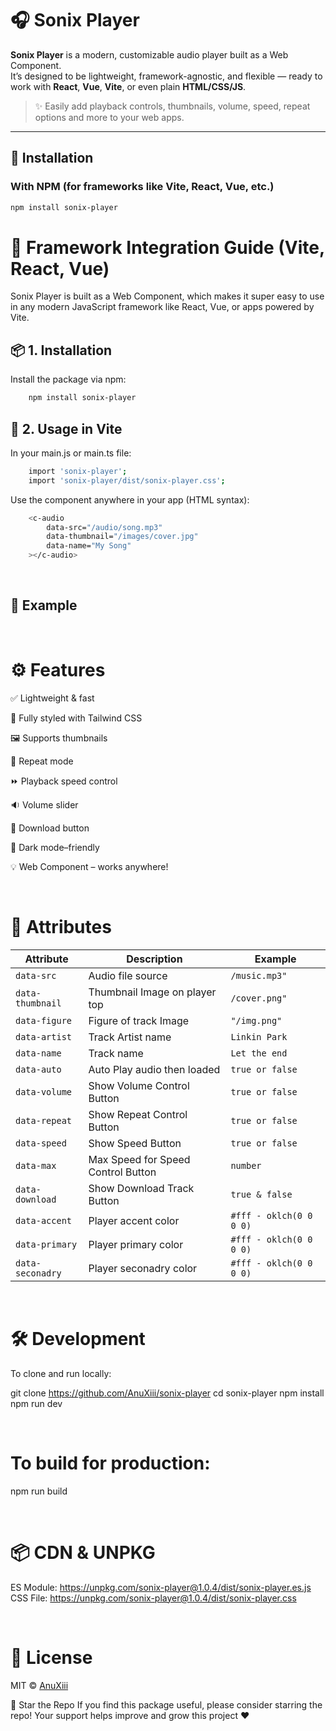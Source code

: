 # 🎧 Sonix Player

**Sonix Player** is a modern, customizable audio player built as a Web Component.  
It’s designed to be lightweight, framework-agnostic, and flexible — ready to work with **React**, **Vue**, **Vite**, or even plain **HTML/CSS/JS**.

> ✨ Easily add playback controls, thumbnails, volume, speed, repeat options and more to your web apps.

---

## 🚀 Installation

### With NPM (for frameworks like Vite, React, Vue, etc.)

```bash
npm install sonix-player
```

# 🧩 Framework Integration Guide (Vite, React, Vue)

Sonix Player is built as a Web Component, which makes it super easy to use in any modern JavaScript framework like React, Vue, or apps powered by Vite.

## 📦 1. Installation

Install the package via npm:

```bash
    npm install sonix-player
```

## 🧠 2. Usage in Vite

In your main.js or main.ts file:

```bash
    import 'sonix-player';
    import 'sonix-player/dist/sonix-player.css';
```

Use the component anywhere in your app (HTML syntax):

```bash
    <c-audio
        data-src="/audio/song.mp3"
        data-thumbnail="/images/cover.jpg"
        data-name="My Song"
    ></c-audio>
```

<br>

## 🧪 Example

<!DOCTYPE html>
<html lang="en">
<head>
  <meta charset="UTF-8" />
  <meta name="viewport" content="width=device-width, initial-scale=1.0" />
  <title>Sonix Player</title>
  <link rel="stylesheet" href="https://unpkg.com/sonix-player@1.0.4/dist/sonix-player.css" />
</head>
<body>
    <c-audio
                    data-src="/phonk.mp4"
                    data-thumbnail="/phonk.jpg"
                    data-figure="/phonk.jpg"
                    data-artist="phonk"
                    data-name="phonk music"
                    data-auto="false"
                    data-volume="true"
                    data-repeat="true"
                    data-speed="true"
                    data-max="3"
                    data-download="true"
                    data-accent="oklch(58.6% 0.253 17.585)"
                    data-primary="oklch(21% 0.006 285.885)"
                    data-secondary="oklch(96.9% 0.016 293.756)">
    </c-audio>

  <script type="module" src="https://unpkg.com/sonix-player@1.0.4/dist/sonix-player.es.js"></script>
</body>
</html>

<br>

# ⚙️ Features

✅ Lightweight & fast

🎨 Fully styled with Tailwind CSS

🖼️ Supports thumbnails

🔁 Repeat mode

⏩ Playback speed control

🔉 Volume slider

💾 Download button

🌙 Dark mode–friendly

💡 Web Component – works anywhere!

<br>

# 📂 Attributes

| Attribute        | Description                        | Example                 |
| ---------------- | ---------------------------------- | ----------------------- |
| `data-src`       | Audio file source                  | `/music.mp3"`           |
| `data-thumbnail` | Thumbnail Image on player top      | `/cover.png"`           |
| `data-figure`    | Figure of track Image              | `"/img.png"`            |
| `data-artist`    | Track Artist name                  | `Linkin Park`           |
| `data-name`      | Track name                         | `Let the end`           |
| `data-auto`      | Auto Play audio then loaded        | `true or false`         |
| `data-volume`    | Show Volume Control Button         | `true or false`         |
| `data-repeat`    | Show Repeat Control Button         | `true or false`         |
| `data-speed`     | Show Speed Button                  | `true or false`         |
| `data-max`       | Max Speed for Speed Control Button | `number`                |
| `data-download`  | Show Download Track Button         | `true & false`          |
| `data-accent`    | Player accent color                | `#fff - oklch(0 0 0 0)` |
| `data-primary`   | Player primary color               | `#fff - oklch(0 0 0 0)` |
| `data-seconadry` | Player seconadry color             | `#fff - oklch(0 0 0 0)` |

<br>

# 🛠️ Development

To clone and run locally:

git clone https://github.com/AnuXiii/sonix-player
cd sonix-player
npm install
npm run dev

<br>

# To build for production:

npm run build

<br>

# 📦 CDN & UNPKG

ES Module: https://unpkg.com/sonix-player@1.0.4/dist/sonix-player.es.js
CSS File: https://unpkg.com/sonix-player@1.0.4/dist/sonix-player.css

<br>

# 📄 License

MIT © <a href="https://github.com/AnuXiii" target="_blakn">AnuXiii<a/>

🌟 Star the Repo
If you find this package useful, please consider starring the repo!
Your support helps improve and grow this project ❤️
